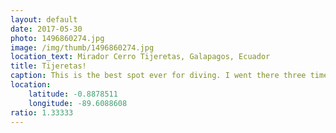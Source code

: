 ```yaml
---
layout: default
date: 2017-05-30
photo: 1496860274.jpg
image: /img/thumb/1496860274.jpg
location_text: Mirador Cerro Tijeretas, Galapagos, Ecuador
title: Tijeretas!
caption: This is the best spot ever for diving. I went there three times on my trip to the Galapagos, and every time I had the chance to swim with turtles, silly sea lions and fish!
location:
    latitude: -0.8878511
    longitude: -89.6088608
ratio: 1.33333
---
```


